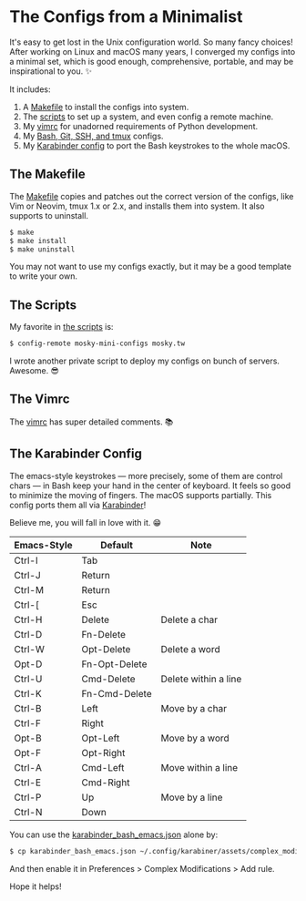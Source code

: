 # The Configs from a Minimalist

It's easy to get lost in the Unix configuration world. So many fancy choices!
After working on Linux and macOS many years, I converged my configs into a
minimal set, which is good enough, comprehensive, portable, and may be
inspirational to you. ✨

It includes:

1. A [Makefile](https://github.com/moskytw/mosky-mini-configs/blob/master/Makefile)
   to install the configs into system.
2. The [scripts](https://github.com/moskytw/mosky-mini-configs/tree/master/scripts)
   to set up a system, and even config a remote machine.
3. My [vimrc](https://github.com/moskytw/mosky-mini-configs/tree/master/src/vimrc)
   for unadorned requirements of Python development.
4. My [Bash, Git, SSH, and tmux](https://github.com/moskytw/mosky-mini-configs/tree/master/src)
   configs.
5. My [Karabinder config](https://github.com/moskytw/mosky-mini-configs/tree/master/src/karabinder_bash_emacs.json)
   to port the Bash keystrokes to the whole macOS.

## The Makefile

The
[Makefile](https://github.com/moskytw/mosky-mini-configs/blob/master/Makefile)
copies and patches out the correct version of the configs, like Vim or Neovim,
tmux 1.x or 2.x, and installs them into system. It also supports to uninstall.

```bash
$ make
$ make install
$ make uninstall
```

You may not want to use my configs exactly, but it may be a good template to
write your own.

## The Scripts

My favorite in [the scripts](https://github.com/moskytw/mosky-mini-configs/tree/master/scripts)
is:

```bash
$ config-remote mosky-mini-configs mosky.tw
```

I wrote another private script to deploy my configs on bunch of servers.
Awesome. 😎

## The Vimrc

The [vimrc](https://github.com/moskytw/mosky-mini-configs/tree/master/src/vimrc)
has super detailed comments. 📚

## The Karabinder Config

The emacs-style keystrokes — more precisely, some of them are control chars —
in Bash keep your hand in the center of keyboard. It feels so good to minimize
the moving of fingers. The macOS supports partially.  This config ports them
all via [Karabinder](https://pqrs.org/osx/karabiner/)!

Believe me, you will fall in love with it. 😁

| Emacs-Style | Default       | Note                 |
| ----------- | ------------- | -------------------- |
| Ctrl-I      | Tab           |                      |
| Ctrl-J      | Return        |                      |
| Ctrl-M      | Return        |                      |
| Ctrl-[      | Esc           |                      |
| Ctrl-H      | Delete        | Delete a char        |
| Ctrl-D      | Fn-Delete     |                      |
| Ctrl-W      | Opt-Delete    | Delete a word        |
| Opt-D       | Fn-Opt-Delete |                      |
| Ctrl-U      | Cmd-Delete    | Delete within a line |
| Ctrl-K      | Fn-Cmd-Delete |                      |
| Ctrl-B      | Left          | Move by a char       |
| Ctrl-F      | Right         |                      |
| Opt-B       | Opt-Left      | Move by a word       |
| Opt-F       | Opt-Right     |                      |
| Ctrl-A      | Cmd-Left      | Move within a line   |
| Ctrl-E      | Cmd-Right     |                      |
| Ctrl-P      | Up            | Move by a line       |
| Ctrl-N      | Down          |                      |

You can use the
[karabinder_bash_emacs.json](https://github.com/moskytw/mosky-mini-configs/blob/master/src/karabinder_bash_emacs.json)
alone by:

```bash
$ cp karabinder_bash_emacs.json ~/.config/karabiner/assets/complex_modifications/bash_emacs.json
```

And then enable it in Preferences > Complex Modifications > Add rule.

Hope it helps!
